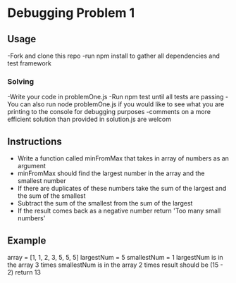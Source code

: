 # Debugging Problem 1

## Usage
-Fork and clone this repo
-run npm install to gather all dependencies and test framework

### Solving
-Write your code in problemOne.js 
-Run npm test until all tests are passing
-You can also run node problemOne.js if you would like to see what you are printing to the console for debugging purposes 
-comments on a more efficient solution than provided in solution.js are welcom


## Instructions
- Write a function called minFromMax that takes in array of numbers as an argument
- minFromMax should find the largest number in the array and the smallest number
- If there are duplicates of these numbers take the sum of the largest and the sum of the smallest
- Subtract the sum of the smallest from the sum of the largest 
- If the result comes back as a negative number return 'Too many small numbers'


## Example
array = [1, 1, 2, 3, 5, 5, 5]
largestNum = 5
smallestNum = 1 
largestNum is in the array 3 times 
smallestNum is in the array 2 times
result should be (15 - 2)
return 13
